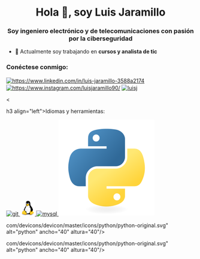 <h1 align="center">Hola 👋, soy Luis Jaramillo</h1>
<h3 align="center">Soy ingeniero electrónico y de telecomunicaciones con pasión por la ciberseguridad</h3>

- 🔭 Actualmente soy trabajando en **cursos y analista de tic**

<h3 align="left">Conéctese conmigo:</h3>
<p align="left">
<a href="https://linkedin.com/in/ https://www.linkedin.com/in/luis-jaramillo-3588a2174" target="blank"><img align="center" src="https://raw.githubusercontent.com/rahuldkjain/github-profile- readme-generator/master/src/images/icons/Social/linked-in-alt.svg" alt="https://www.linkedin.com/in/luis-jaramillo-3588a2174" height="30" width= "40" /></a>
<a href="https://instagram.com/https://www.instagram.com/luisjaramillo90/" target="blank"><img align="center" src="https://raw.githubusercontent. com/rahuldkjain/github-profile-readme-generator/master/src/images/icons/Social/instagram.svg" alt="https://www.instagram.com/luisjaramillo90/" height="30" width=" 40" /></a>
<a href="https://discord.gg/luisj" target="blank"><img align="center" src="https://raw.githubusercontent.com/rahuldkjain /github-profile-readme-generator/master/src/images/icons/Social/discord.svg" alt="luisj" height="30" width="40" /></a> </p>
<

h3 align="left">Idiomas y herramientas:</h3>
<p align="left"> <a href="https://git-scm.com/" target="_blank" rel="noreferrer"> <img src="https://www.vectorlogo.zone/ logos/git-scm/git-scm-icon.svg" alt="git" width="40" height="40"/> </a> <a href="https://www.linux.org/ " target="_blank" rel="noreferrer"> <img src="https://raw.githubusercontent.com/devicons/devicon/master/icons/linux/linux-original.svg" alt="linux" width= "40" height="40"/> </a> <a href="https://www.mysql.com/" target="_blank" rel="noreferrer"> <img src="https:// raw.githubusercontent.com/devicons/devicon/master/icons/mysql/mysql-original-wordmark.svg" alt="mysql" width="40" height="40"/> </a> <a href="https:// www.python.org" target="_blank" rel="noreferrer"> <img src="https://raw.githubusercontent.com/devicons/devicon/master/icons/python/python-original.svg" alt= "pitón" ancho="40" altura="40"/> </a> </p>com/devicons/devicon/master/icons/python/python-original.svg" alt="python" ancho="40" altura="40"/> </a> </p>com/devicons/devicon/master/icons/python/python-original.svg" alt="python" ancho="40" altura="40"/> </a> </p>


